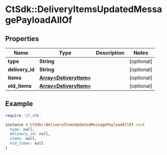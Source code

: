 # CtSdk::DeliveryItemsUpdatedMessagePayloadAllOf

## Properties

| Name | Type | Description | Notes |
| ---- | ---- | ----------- | ----- |
| **type** | **String** |  | [optional] |
| **delivery_id** | **String** |  | [optional] |
| **items** | [**Array&lt;DeliveryItem&gt;**](DeliveryItem.md) |  | [optional] |
| **old_items** | [**Array&lt;DeliveryItem&gt;**](DeliveryItem.md) |  | [optional] |

## Example

```ruby
require 'ct_sdk'

instance = CtSdk::DeliveryItemsUpdatedMessagePayloadAllOf.new(
  type: null,
  delivery_id: null,
  items: null,
  old_items: null
)
```

